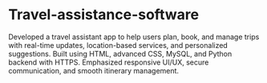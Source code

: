 # Travel-assistance-software
Developed a travel assistant app to help users plan, book, and manage trips with real-time updates, location-based services, and personalized suggestions. Built using HTML, advanced CSS, MySQL, and Python backend with HTTPS. Emphasized responsive UI/UX, secure communication, and smooth itinerary management.

